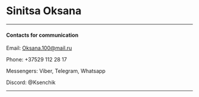 # Sinitsa Oksana

---
#### Contacts for communication

Email: Oksana.100@mail.ru

Phone: +37529 112 28 17

Messengers: Viber, Telegram, Whatsapp

Discord: @Ksenchik


---

